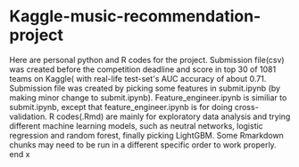 # Kaggle-music-recommendation-project
Here are personal python and R codes for the project.
 Submission file(csv) was created before the competition deadline  and score in top 30 of 1081 teams on Kaggle( with real-life test-set's AUC accuracy of about 0.71.
 Submission file was created by picking some features in submit.ipynb (by making minor change to submit.ipynb).
 Feature_engineer.ipynb is similiar to submit.ipynb, except that feature_engineer.ipynb is for doing cross-validation.
 R codes(.Rmd) are mainly for exploratory data analysis and trying different machine learning models, 
 such as neutral networks, logistic regression and random forest, finally picking LightGBM.
 Some Rmarkdown chunks may need to be run in a different specific order to work properly. end x
